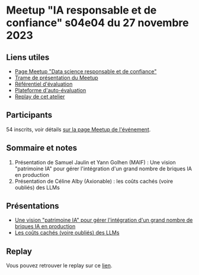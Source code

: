 # Meetup "IA responsable et de confiance" s04e04 du 27 novembre 2023

## Liens utiles

- [Page Meetup "Data science responsable et de confiance"](https://www.meetup.com/fr-FR/data-science-responsable-et-de-confiance/)
- [Trame de présentation du Meetup](https://docs.google.com/presentation/d/13cZoTcl6nklafNivfAy9kihescXIERcGMOnVq67E1Aw/edit?usp=drive_link)
- [Référentiel d'évaluation](https://github.com/LabeliaLabs/referentiel-evaluation-dsrc)
- [Plateforme d'auto-évaluation](https://assessment.labelia.org/)
- [Replay de cet atelier](https://www.labelia.org/fr/blog/replay-meetup-data-science-responsable-et-de-confiance-s04e04)

## Participants

54 inscrits, voir détails [sur la page Meetup de l'événement](https://www.meetup.com/data-science-responsable-et-de-confiance/events/297278030/).

## Sommaire et notes

1. Présentation de Samuel Jaulin et Yann Golhen (MAIF) : Une vision "patrimoine IA" pour gérer l'intégration d'un grand nombre de briques IA en production
1. Présentation de Céline Alby (Axionable) : les coûts cachés (voire oubliés) des LLMs

## Présentations

- [Une vision "patrimoine IA" pour gérer l'intégration d'un grand nombre de briques IA en production](https://drive.google.com/file/d/1z5D60sF5v_W3etLePjIEBM7-GDZkWPkp/view?usp=drive_link)
- [Les coûts cachés (voire oubliés) des LLMs](https://drive.google.com/file/d/1gp2Pxu05sQAuNnkwcyhPTU8OB5VgiOSo/view?usp=drive_link)

## Replay

Vous pouvez retrouver le replay sur ce [lien](https://www.labelia.org/fr/blog/replay-meetup-data-science-responsable-et-de-confiance-s04e04).
